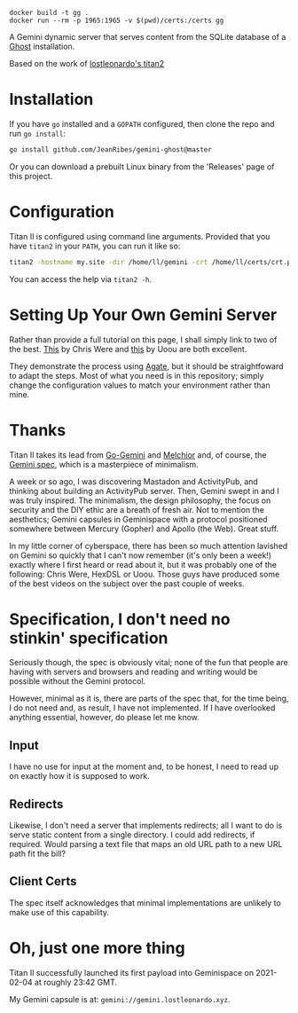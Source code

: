```
docker build -t gg .
docker run --rm -p 1965:1965 -v $(pwd)/certs:/certs gg
```


A Gemini dynamic server that serves content from the SQLite database of a [Ghost](https://ghost.org/) installation.

Based on the work of [lostleonardo's titan2](https://gitlab.com/lostleonardo/titan2.git)
# Installation

If you have `go` installed and a `GOPATH` configured, then clone the repo and run `go install`:

```sh
go install github.com/JeanRibes/gemini-ghost@master
```

Or you can download a prebuilt Linux binary from the 'Releases' page of this project. 

# Configuration

Titan II is configured using command line arguments. Provided that you have `titan2` in your `PATH`,
you can run it like so:

```sh
titan2 -hostname my.site -dir /home/ll/gemini -crt /home/ll/certs/crt.pem -key /home/ll/certs/key.pem -port 1965
```

You can access the help via `titan2 -h`.

# Setting Up Your Own Gemini Server

Rather than provide a full tutorial on this page, I shall simply link to two of the best. 
[This](https://share.tube/videos/watch/4fe4e1f0-7896-4b8c-bfb8-2ff19c78d8e5) by
Chris Were and [this](https://share.tube/videos/watch/a44503e9-efdf-48ea-a30d-f5eec00214db) by Uoou are both excellent.

They demonstrate the process using [Agate](https://github.com/mbrubeck/agate), but it should be
straightfoward to adapt the steps. Most of what you need is
in this repository; simply change the configuration values to match your environment rather than mine.

# Thanks

Titan II takes its lead from [Go-Gemini](https://git.sr.ht/~yotam/go-gemini) and
[Melchior](https://github.com/praetoriansentry/melchior) and, of course, the 
[Gemini spec](https://gemini.circumlunar.space/docs/specification.html), which is a masterpiece of minimalism.

A week or so ago, I was discovering Mastadon and ActivityPub, and thinking about building an ActivityPub
server. Then, Gemini swept in and I was truly inspired. The minimalism, the design philosophy, the focus on security
and the DIY ethic are a breath of fresh air. Not to mention the aesthetics; Gemini capsules in Geminispace with
a protocol positioned somewhere between Mercury (Gopher) and Apollo (the Web). Great stuff.

In my little corner of cyberspace, there has been so much attention lavished on Gemini so quickly
that I can't now remember (it's only been a week!) exactly where I first heard or read about it, but it was probably
one of the following: Chris Were, HexDSL or Uoou. Those guys have produced some of the best videos on the subject over the past couple of weeks.

# Specification, I don't need no stinkin' specification

Seriously though, the spec is obviously vital; none of the fun that people are having with servers
and browsers and reading and writing would be possible without the Gemini protocol.

However, minimal as it is, there are parts of the spec that, for the time being, I do not need and, as result, I have not implemented. If I have overlooked anything essential, however, do please let me know.

## Input

I have no use for input at the moment and, to be honest, I need to read up on exactly how it is supposed to work.

## Redirects

Likewise, I don't need a server that implements redirects; all I want to do is serve static content from a single directory. I could add redirects, if required. Would parsing a text file that maps an old URL path to a new URL path fit the bill?

## Client Certs

The spec itself acknowledges that minimal implementations are unlikely to make use of this capability.

# Oh, just one more thing

Titan II successfully launched its first payload into Geminispace on 2021-02-04 at roughly 23:42 GMT.

My Gemini capsule is at: `gemini://gemini.lostleonardo.xyz`.
